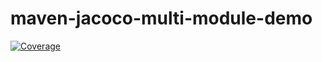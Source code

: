 # maven-jacoco-multi-module-demo
[![Coverage](https://sonarcloud.io/api/project_badges/measure?project=Subhamita210_maven-jacoco-multi-module-demo&metric=coverage)](https://sonarcloud.io/summary/new_code?id=Subhamita210_maven-jacoco-multi-module-demo)

